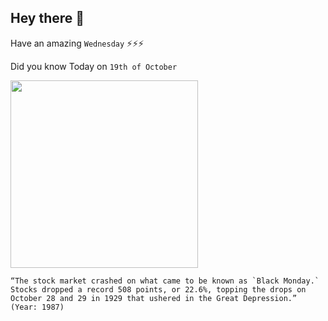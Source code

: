 ## Hey there 👋
Have an amazing `Wednesday` ⚡⚡⚡

Did you know Today on `19th of October`
 
 [<img src="https://upload.wikimedia.org/wikipedia/commons/thumb/c/cc/American_union_bank.gif/1920px-American_union_bank.gif" width="300" />](https://en.wikipedia.org/wiki/Wall_Street_Crash_of_1929) 
 ```
“The stock market crashed on what came to be known as `Black Monday.` Stocks dropped a record 508 points, or 22.6%, topping the drops on October 28 and 29 in 1929 that ushered in the Great Depression.” (Year: 1987)
```
